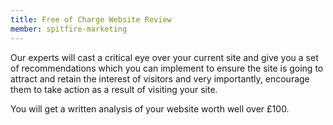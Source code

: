 ```yaml
---
title: Free of Charge Website Review
member: spitfire-marketing
---
```

Our experts will cast a critical eye over your current site and give you a set of recommendations which you can implement to ensure the site is going to attract and retain the interest of visitors and very importantly, encourage them to take action as a result of visiting your site.

You will get a written analysis of your website worth well over £100.
